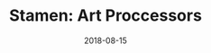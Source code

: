 ---
title: "Stamen: Art Proccessors"
description: An interactive exploration of electronic queueing at the Museum of Old and New Art in Tasmania.
date: 2018-08-15
year: 2018
tags:
 - tag: stamen
   link: https://www.artprocessors.net/what-does-a-virtual-queue-look-like/
 - tag: js
   link: http://vignette.cool/2017/06/05/conversation-in-action.html
 - tag: video
   link: https://www.youtube.com/watch?time_continue=183&v=YgFmPNINc-E
externalURL: https://www.artprocessors.net/what-does-a-virtual-queue-look-like/
---